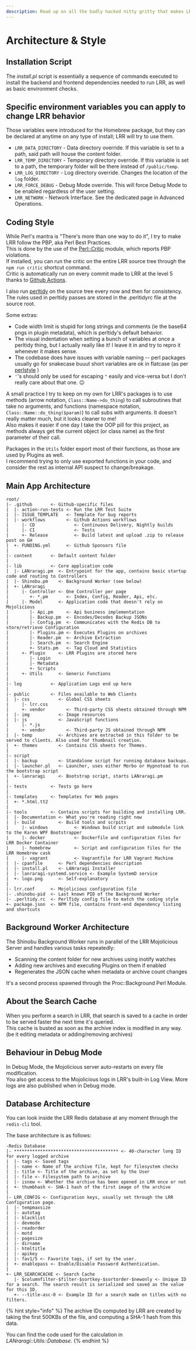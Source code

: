 ```yaml
---
description: Read up on all the badly hacked nitty gritty that makes LRR tick here.
---
```


# Architecture & Style

## Installation Script

The _install.pl_ script is essentially a sequence of commands executed to install the backend and frontend dependencies needed to run LRR, as well as basic environment checks.

## Specific environment variables you can apply to change LRR behavior

Those variables were introduced for the Homebrew package, but they can be declared at anytime on any type of install; LRR will try to use them.

* `LRR_DATA_DIRECTORY` - Data directory override. If this variable is set to a path, said path will house the content folder.  
* `LRR_TEMP_DIRECTORY` - Temporary directory override. If this variable is set to a path, the temporary folder will be there instead of `/public/temp`.
* `LRR_LOG_DIRECTORY` - Log directory override. Changes the location of the `log` folder.  
* `LRR_FORCE_DEBUG` - Debug Mode override. This will force Debug Mode to be enabled regardless of the user setting.
* `LRR_NETWORK` - Network Interface. See the dedicated page in Advanced Operations.  

## Coding Style

While Perl's mantra is "There's more than one way to do it", I try to make LRR follow the PBP, aka Perl Best Practices.  
This is done by the use of the [Perl::Critic](https://metacpan.org/pod/Perl::Critic) module, which reports PBP violations.  
If installed, you can run the critic on the entire LRR source tree through the `npm run critic` shortcut command.  
Critic is automatically run on every commit made to LRR at the level 5 thanks to [Github Actions](https://github.com/Difegue/LANraragi/blob/dev/.github/main.workflow).

I also run [perltidy](https://en.wikipedia.org/wiki/PerlTidy) on the source tree every now and then for consistency.  
The rules used in perltidy passes are stored in the .perltidyrc file at the source root.

Some extras:

* Code width limit is stupid for long strings and comments \(ie the base64 pngs in plugin metadata\), which is perltidy's default behavior.
* The visual indentation when setting a bunch of variables at once a perltidy thing, but I actually really like it! I leave it in and try to repro it whenever it makes sense.
* The codebase does have issues with variable naming -- perl packages usually go for snakecase buuut short variables are ok in flatcase \(as per [perlstyle](https://perldoc.perl.org/perlstyle.html) \)
* `'`'s should only be used for escaping `"` easily and vice-versa but I don't really care about that one. 😐

A small practice I try to keep on my own for LRR's packages is to use methods \(arrow notation, `Class::Name->do_thing`\) to call subroutines that take no arguments, and functions \(namespace notation, `Class::Name::do_thing($param)`\) to call subs with arguments. It doesn't really matter much, but it looks cleaner to me!  
Also makes it easier if one day I take the OOP pill for this project, as methods always get the current object \(or class name\) as the first parameter of their call.

Packages in the `Utils` folder export most of their functions, as those are used by Plugins as well.  
I recommend trying to only use exported functions in your code, and consider the rest as internal API suspect to change/breakage.

## Main App Architecture

```text
root/
|- .github       <- Github-specific files
|  |- action-run-tests <- Run the LRR Test Suite
|  |- ISSUE_TEMPLATE   <- Template for bug reports
|  |- workflows        <- Github Actions workflows
|     |- CD               <- Continuous Delivery, Nightly builds
|     |- CI               <- Tests
|     +- Release          <- Build latest and upload .zip to release post on GH
|  +- FUNDING.yml      <- Github Sponsors file
|
|- content       <- Default content folder
|
|- lib           <- Core application code
|  |- LANraragi.pm  <- Entrypoint for the app, contains basic startup code and routing to Controllers
|  |- Shinobu.pm    <- Background Worker (see below)
|  +- LANraragi
|     |- Controller <- One Controller per page
|        +- *.pm       <- Index, Config, Reader, Api, etc.
|     |- Model      <- Application code that doesn't rely on Mojolicious
|        |- Api.pm     <- Api business implementation
|        |- Backup.pm  <- Encodes/Decodes Backup JSONs
|        |- Config.pm  <- Communicates with the Redis DB to store/retrieve Configuration
|        |- Plugins.pm <- Executes Plugins on archives
|        |- Reader.pm  <- Archive Extraction
|        |- Search.pm  <- Search Engine
|        +- Stats.pm   <- Tag Cloud and Statistics
|     +- Plugin     <- LRR Plugins are stored here
|        |- Login
|        |- Metadata
|        +- Scripts
|     +- Utils      <- Generic Functions
|
|- log           <- Application Logs end up here
|
|- public        <- Files available to Web Clients
|  |- css           <- Global CSS sheets
|     |- lrr.css
|     +- vendor        <- Third-party CSS sheets obtained through NPM
|  |- img           <- Image resources
|  |- js            <- JavaScript functions
|     |- *.js
|     +- vendor        <- Third-party JS obtained through NPM
|  |- temp          <- Archives are extracted in this folder to be served to clients. Also used for thumbnail creation.
|  +- themes        <- Contains CSS sheets for Themes.
|
|- script
|  |- backup        <- Standalone script for running database backups.
|  |- launcher.pl   <- Launcher, uses either Morbo or Hypnotoad to run the bootstrap script
|  +- lanraragi     <- Bootstrap script, starts LANraragi.pm
|
|- tests         <- Tests go here
|
|- templates     <- Templates for Web pages
|  +- *.html.tt2
|
|- tools         <- Contains scripts for building and installing LRR.
|  |- Documentation <- What you're reading right now
|  |- build         <- Build tools and scrpits
|     |- windows          <- Windows build script and submodule link to the Karen WPF Bootstrapper
|     |- docker           <- Dockerfile and configuration files for LRR Docker Container
|     |- homebrew         <- Script and configuration files for the LRR Homebrew cask
|     |- vagrant          <- Vagrantfile for LRR Vagrant Machine
|  |- cpanfile      <- Perl dependencies description
|  |- install.pl    <- LANraragi Installer
|  |- lanraragi-systemd.service <- Example SystemD service
|  +- logo.png      <- Self-explanatory
|
|- lrr.conf      <- Mojolicious configuration file
|- .shinobu-pid  <- Last known PID of the Background Worker
|- .perltidy.rc  <- PerlTidy config file to match the coding style
+- package.json  <- NPM file, contains front-end dependency listing and shortcuts
```

## Background Worker Architecture

The Shinobu Background Worker runs in parallel of the LRR Mojolicious Server and handles various tasks repeatedly:

* Scanning the content folder for new archives using inotify watches
* Adding new archives and executing Plugins on them if enabled
* Regenerates the JSON cache when metadata or archive count changes

It's a second process spawned through the Proc::Background Perl Module.

## About the Search Cache

When you perform a search in LRR, that search is saved to a cache in order to be served faster the next time it's queried.  
This cache is busted as soon as the archive index is modified in any way.\(be it editing metadata or adding/removing archives\)

## Behaviour in Debug Mode

In Debug Mode, the Mojolicious server auto-restarts on every file modification.  
You also get access to the Mojolicious logs in LRR's built-in Log View. More logs are also published when in Debug mode.

## Database Architecture

You can look inside the LRR Redis database at any moment through the `redis-cli` tool.

The base architecture is as follows:

```text
-Redis Database
|- **************************************** <- 40-character long ID for every logged archive
|  |- tags <- Saved tags
|  |- name <- Name of the archive file, kept for filesystem checks
|  |- title <- Title of the archive, as set by the User
|  |- file <- Filesystem path to archive
|  |- isnew <- Whether the archive has been opened in LRR once or not
|  +- thumbhash <- SHA-1 hash of the first image of the archive
|
|- LRR_CONFIG <- Configuration keys, usually set through the LRR Configuration page.
|  |- tempmaxsize  
|  |- autotag  
|  |- blacklist  
|  |- devmode  
|  |- readorder  
|  |- motd
|  |- pagesize  
|  |- dirname  
|  |- htmltitle
|  |- apikey
|  |- fav1/5 <- Favorite tags, if set by the user.
|  +- enablepass <- Enable/Disable Password Authentication.
|
+- LRR_SEARCHCACHE <- Search Cache
   |- $columnfilter-$filter-$sortkey-$sortorder-$newonly <- Unique ID for a search. The search result is serialized and saved as the value for this ID.
   +- --title-asc-0 <- Example ID for a search made on titles with no filters.
```

{% hint style="info" %}
The archive IDs computed by LRR are created by taking the first 500KBs of the file, and computing a SHA-1 hash from this data.

You can find the code used for the calculation in _LANraragi::Utils::Database_.
{% endhint %}

